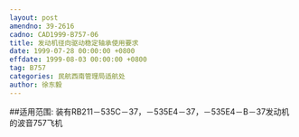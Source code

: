 ```yaml
---
layout: post
amendno: 39-2616
cadno: CAD1999-B757-06
title: 发动机径向驱动稳定轴承使用要求
date: 1999-07-28 00:00:00 +0800
effdate: 1999-08-03 00:00:00 +0800
tag: B757
categories: 民航西南管理局适航处
author: 徐东毅
---
```


##适用范围:
装有RB211－535C－37，－535E4－37，－535E4－B－37发动机的波音757飞机


